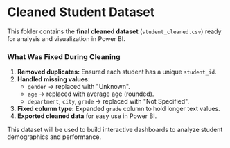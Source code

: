 # Cleaned Student Dataset

This folder contains the **final cleaned dataset** (`student_cleaned.csv`) ready for analysis and visualization in Power BI.

### What Was Fixed During Cleaning
1. **Removed duplicates:** Ensured each student has a unique `student_id`.
2. **Handled missing values:**
   - `gender` → replaced with "Unknown".
   - `age` → replaced with average age (rounded).
   - `department`, `city`, `grade` → replaced with "Not Specified".
3. **Fixed column type:** Expanded `grade` column to hold longer text values.
4. **Exported cleaned data** for easy use in Power BI.

This dataset will be used to build interactive dashboards to analyze student demographics and performance.
